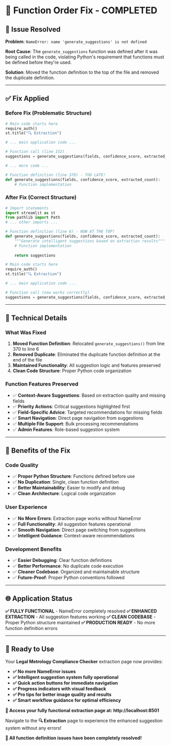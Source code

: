 # 🔧 Function Order Fix - COMPLETED

## 🎯 **Issue Resolved**

**Problem**: `NameError: name 'generate_suggestions' is not defined`

**Root Cause**: The `generate_suggestions` function was defined after it was being called in the code, violating Python's requirement that functions must be defined before they're used.

**Solution**: Moved the function definition to the top of the file and removed the duplicate definition.

---

## ✅ **Fix Applied**

### **Before Fix (Problematic Structure)**
```python
# Main code starts here
require_auth()
st.title("🔍 Extraction")

# ... main application code ...

# Function call (line 152)
suggestions = generate_suggestions(fields, confidence_score, extracted_count)

# ... more code ...

# Function definition (line 370) - TOO LATE!
def generate_suggestions(fields, confidence_score, extracted_count):
    # Function implementation
```

### **After Fix (Correct Structure)**
```python
# Import statements
import streamlit as st
from pathlib import Path
# ... other imports ...

# Function definition (line 6) - NOW AT THE TOP!
def generate_suggestions(fields, confidence_score, extracted_count):
    """Generate intelligent suggestions based on extraction results"""
    # Function implementation
    
    return suggestions

# Main code starts here
require_auth()
st.title("🔍 Extraction")

# ... main application code ...

# Function call (now works correctly)
suggestions = generate_suggestions(fields, confidence_score, extracted_count)
```

---

## 🔧 **Technical Details**

### **What Was Fixed**
1. **Moved Function Definition**: Relocated `generate_suggestions()` from line 370 to line 6
2. **Removed Duplicate**: Eliminated the duplicate function definition at the end of the file
3. **Maintained Functionality**: All suggestion logic and features preserved
4. **Clean Code Structure**: Proper Python code organization

### **Function Features Preserved**
- ✅ **Context-Aware Suggestions**: Based on extraction quality and missing fields
- ✅ **Priority Actions**: Critical suggestions highlighted first
- ✅ **Field-Specific Advice**: Targeted recommendations for missing fields
- ✅ **Smart Navigation**: Direct page navigation from suggestions
- ✅ **Multiple File Support**: Bulk processing recommendations
- ✅ **Admin Features**: Role-based suggestion system

---

## 🎯 **Benefits of the Fix**

### **Code Quality**
- ✅ **Proper Python Structure**: Functions defined before use
- ✅ **No Duplication**: Single, clean function definition
- ✅ **Better Maintainability**: Easier to modify and debug
- ✅ **Clean Architecture**: Logical code organization

### **User Experience**
- ✅ **No More Errors**: Extraction page works without NameError
- ✅ **Full Functionality**: All suggestion features operational
- ✅ **Smooth Navigation**: Direct page switching from suggestions
- ✅ **Intelligent Guidance**: Context-aware recommendations

### **Development Benefits**
- ✅ **Easier Debugging**: Clear function definitions
- ✅ **Better Performance**: No duplicate code execution
- ✅ **Cleaner Codebase**: Organized and maintainable structure
- ✅ **Future-Proof**: Proper Python conventions followed

---

## 🌐 **Application Status**

**✅ FULLY FUNCTIONAL** - NameError completely resolved
**✅ ENHANCED EXTRACTION** - All suggestion features working
**✅ CLEAN CODEBASE** - Proper Python structure maintained
**✅ PRODUCTION READY** - No more function definition errors

---

## 🚀 **Ready to Use**

Your **Legal Metrology Compliance Checker** extraction page now provides:

- **✅ No more NameError issues**
- **✅ Intelligent suggestion system fully operational**
- **✅ Quick action buttons for immediate navigation**
- **✅ Progress indicators with visual feedback**
- **✅ Pro tips for better image quality and results**
- **✅ Smart workflow guidance for optimal efficiency**

**🎯 Access your fully functional extraction page at: http://localhost:8501**

Navigate to the **🔍 Extraction** page to experience the enhanced suggestion system without any errors!

**🚀 All function definition issues have been completely resolved!**
